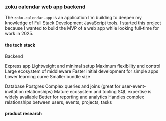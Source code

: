 ### zoku calendar web app backend
The `zoku-calendar-app` is an application I'm building to deepen my knowledge of Full Stack Development JavaScript tools. I started this project because I wanted to build the MVP of a web app while looking full-time for work in 2025.

#### the tech stack 

Backend
 
Express app 
Lightweight and minimal setup
Maximum flexibility and control
Large ecosystem of middleware
Faster initial development for simple apps
Lower learning curve
Smaller bundle size 

Database
Postgres 
Complex queries and joins (great for user-event-invitation relationships)
Mature ecosystem and tooling
SQL expertise is widely available
Better for reporting and analytics
Handles complex relationships between users, events, projects, tasks



#### product research





